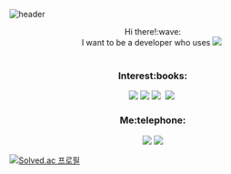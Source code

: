 ![header](https://capsule-render.vercel.app/api?type=waving&color=timeGradient&height=300&section=header&text=MINSOO%20KANG&fontSize=80&fontAlignY=40&desc=Web%20Developer)
<!-- <h2 align="center">:seedling:Becomming a developer:seedling:</h2> -->
<p align="center">Hi there!:wave:<br> I want to be a developer who uses <img src="https://img.shields.io/badge/Java-007396?style=flat&logo=Java&logoColor=white"/></a>&nbsp<br><br></p> 


<h3 align="center"> Interest:books:</h3>
<p align="center"><img src="https://img.shields.io/badge/Java-007396?style=flat&logo=Java&logoColor=white"/></a> <img src="https://img.shields.io/badge/Jsp/Servlet-990000?style=flat&logo=Java&logoColor=white"/></a> <img src="https://img.shields.io/badge/Spring-6DB33F?style=flat&logo=Spring&logoColor=white"/></a>&nbsp <img src="https://img.shields.io/badge/GitHub-181717?style=flat&logo=GitHub&logoColor=white"/></a>&nbsp </p>

<h3 align="center">Me:telephone:</h3>
<p align="center"><a href="https://www.instagram.com/endrmfek/"><img src="https://img.shields.io/badge/Instagram-E4405F?style=flat&logo=Instagram&logoColor=white"/></a>
<img src="https://img.shields.io/badge/alstn5927@gmail.com-EA4335?style=flat&logo=Gmail&logoColor=white"/>
</p>


[![Solved.ac
프로필](http://mazassumnida.wtf/api/generate_badge?boj=alstn9469)](https://solved.ac/alstn9469)
<!--
**endrmfek/endrmfek** is a ✨ _special_ ✨ repository because its `README.md` (this file) appears on your GitHub profile.

Here are some ideas to get you started:

- 🔭 I’m currently working on ...
- 🌱 I’m currently learning ...
- 👯 I’m looking to collaborate on ...
- 🤔 I’m looking for help with ...
- 💬 Ask me about ...
- 📫 How to reach me: ...
- 😄 Pronouns: ...
- ⚡ Fun fact: ...
-->
